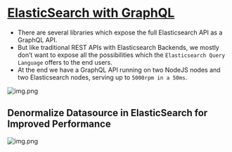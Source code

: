 # [ElasticSearch with GraphQL](https://blog.smartive.ch/graphql-and-elasticsearch-a-love-letter-9ed64d5c094)
- There are several libraries which expose the full Elasticsearch API as a GraphQL API.
- But like traditional REST APIs with Elasticsearch Backends, we mostly don’t want to expose all the possibilities which the `Elasticsearch Query Language` offers to the end users.
- At the end we have a GraphQL API running on two NodeJS nodes and two Elasticsearch nodes, serving up to `5000rpm in a 50ms`.

![img.png](https://miro.medium.com/max/1400/1*tTkojwYiLDLr-F1srfF2QA.png)

## Denormalize Datasource in ElasticSearch for Improved Performance

![img.png](https://miro.medium.com/max/1400/1*tTkojwYiLDLr-F1srfF2QA.png)